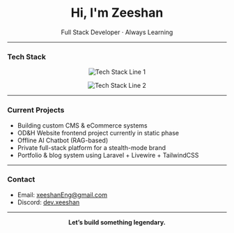 <h1 align="center">Hi, I'm Zeeshan</h1>
<p align="center">Full Stack Developer · Always Learning</p>

---

### Tech Stack
<p align="center">
  <img src="https://skillicons.dev/icons?i=html,css,js,ts,tailwind,angular,react,bootstrap" alt="Tech Stack Line 1">
</p>
<p align="center">
  <img src="https://skillicons.dev/icons?i=laravel,php,nodejs,mysql,postgresql,bitbucket,github,vscode" alt="Tech Stack Line 2">
</p>


---

### Current Projects
- Building custom CMS & eCommerce systems  
- OD&H Website frontend project currently in static phase  
- Offline AI Chatbot (RAG-based)  
- Private full-stack platform for a stealth-mode brand  
- Portfolio & blog system using Laravel + Livewire + TailwindCSS  

---


### Contact  
- Email: [xeeshanEng@gmail.com](mailto:xeeshanEng@gmail.com)  
- Discord: [dev.xeeshan](https://discordapp.com/users/dev.xeeshan)  

---

<p align="center"><b>Let’s build something legendary.</b></p>
